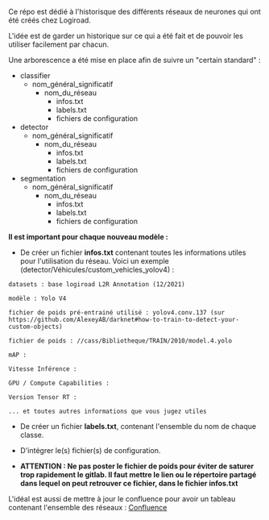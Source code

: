 Ce répo est dédié à l'historisque des différents réseaux de neurones qui ont été créés chez Logiroad.

L'idée est de garder un historique sur ce qui a été fait et de pouvoir les utiliser facilement par chacun.

Une arborescence a été mise en place afin de suivre un "certain standard" :

- classifier
    - nom_général_significatif
        - nom_du_réseau
            - infos.txt
            - labels.txt
            - fichiers de configuration
- detector
    - nom_général_significatif
        - nom_du_réseau
            - infos.txt
            - labels.txt
            - fichiers de configuration
- segmentation
    - nom_général_significatif
        - nom_du_réseau
            - infos.txt
            - labels.txt
            - fichiers de configuration


**Il est important pour chaque nouveau modèle :**

* De créer un fichier **infos.txt** contenant toutes les informations utiles pour l'utilisation du réseau.
Voici un exemple (detector/Véhicules/custom_vehicles_yolov4) :

`datasets : base logiroad L2R Annotation (12/2021)`

`modèle : Yolo V4`

`fichier de poids pré-entrainé utilisé : yolov4.conv.137 (sur https://github.com/AlexeyAB/darknet#how-to-train-to-detect-your-custom-objects)`

`fichier de poids : //cass/Bibliotheque/TRAIN/2010/model.4.yolo`

`mAP : `

`Vitesse Inférence :`

`GPU / Compute Capabilities :`

`Version Tensor RT :`

`... et toutes autres informations que vous jugez utiles`

* De créer un fichier **labels.txt**, contenant l'ensemble du nom de chaque classe.

* D'intégrer le(s) fichier(s) de configuration.

* **ATTENTION : Ne pas poster le fichier de poids pour éviter de saturer trop rapidement le gitlab. Il faut mettre le lien ou le répertoire partagé dans lequel
on peut retrouver ce fichier, dans le fichier infos.txt**




L'idéal est aussi de mettre à jour le confluence pour avoir un tableau contenant l'ensemble des réseaux :
[Confluence](https://logiroad.atlassian.net/wiki/x/kgDnAQ)



